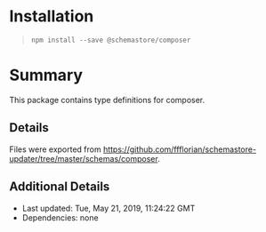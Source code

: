 # Installation
> `npm install --save @schemastore/composer`

# Summary
This package contains type definitions for composer.

## Details
Files were exported from https://github.com/ffflorian/schemastore-updater/tree/master/schemas/composer.

## Additional Details
* Last updated: Tue, May 21, 2019, 11:24:22 GMT
* Dependencies: none
